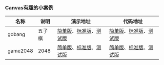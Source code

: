 ### Canvas有趣的小案例
| 名称 | 说明 | 演示地址 | 代码地址 |
| --- | --- | ------ | ------ |
|gobang|五子棋|[简单版](https://gaoxiaosi.github.io/canvas-magic/alpha/gobang/index.html)、[标准版](https://gaoxiaosi.github.io/canvas-magic/standard/gobang/index.html)、[测试版](https://gaoxiaosi.github.io/canvas-magic/beta/gobang/index.html)|[简单版](https://github.com/gaoxiaosi/canvas-magic/tree/main/alpha/gobang)、[标准版](https://github.com/gaoxiaosi/canvas-magic/tree/main/standard/gobang)、[测试版](https://github.com/gaoxiaosi/canvas-magic/tree/main/beta/gobang)|
|game2048|2048|[简单版](https://gaoxiaosi.github.io/canvas-magic/alpha/game2048/index.html)、[标准版](https://gaoxiaosi.github.io/canvas-magic/standard/game2048/index.html)、[测试版](https://gaoxiaosi.github.io/canvas-magic/beta/game2048/index.html)|[简单版](https://github.com/gaoxiaosi/canvas-magic/tree/main/alpha/game2048)、[标准版](https://github.com/gaoxiaosi/canvas-magic/tree/main/standard/game2048)、[测试版](https://github.com/gaoxiaosi/canvas-magic/tree/main/beta/game2048)|